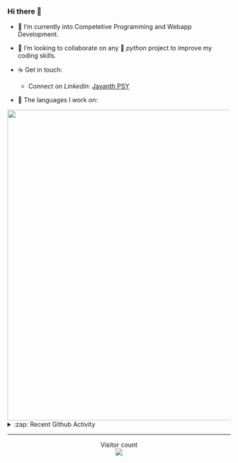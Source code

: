 ### Hi there 👋

- 🌱 I’m currently into Competetive Programming and Webapp Development.

- 👯 I’m looking to collaborate on any :snake: *python* project to improve my coding skills.

- ☕ Get in touch:
  +  Connect on *Linkedin*: [Jayanth PSY](https://www.linkedin.com/in/jayanth-p-b3924812a/)

<!--- ⚡ Fun fact: *Python* is older than *C++* and *Java*. -->

- :memo: The languages I work on: 

<img src="https://wakatime.com/share/@j_tesla/bdf4246a-6e44-4441-87e6-ea13fc96a824.png" width="700"/>

<details>
  <summary>:zap: Recent Github Activity</summary>
  
<!--START_SECTION:activity-->
1. 🗣 Commented on [#24](https://github.com/j-tesla/tic-tac-toe/issues/24) in [j-tesla/tic-tac-toe](https://github.com/j-tesla/tic-tac-toe)
2. 🎉 Merged PR [#20](https://github.com/j-tesla/blog-list-frontend/pull/20) in [j-tesla/blog-list-frontend](https://github.com/j-tesla/blog-list-frontend)
3. 🎉 Merged PR [#12](https://github.com/j-tesla/blog-list/pull/12) in [j-tesla/blog-list](https://github.com/j-tesla/blog-list)
4. 🎉 Merged PR [#19](https://github.com/j-tesla/blog-list-frontend/pull/19) in [j-tesla/blog-list-frontend](https://github.com/j-tesla/blog-list-frontend)
5. 🎉 Merged PR [#13](https://github.com/j-tesla/blog-list/pull/13) in [j-tesla/blog-list](https://github.com/j-tesla/blog-list)
<!--END_SECTION:activity-->

</details>

-----

<p align="center"> 
  Visitor count<br>
  <img src="https://profile-counter.glitch.me/j-tesla/count.svg" />
</p>












<!--
**j-tesla/j-tesla** is a ✨ _special_ ✨ repository because its `README.md` (this file) appears on your GitHub profile.

Here are some ideas to get you started:

- 🔭 I’m currently working on ...
- 🌱 I’m currently learning ...
- 👯 I’m looking to collaborate on ...
- 🤔 I’m looking for help with ...
- 💬 Ask me about ...
- 📫 How to reach me: ...
- 😄 Pronouns: ...
- ⚡ Fun fact: ...
-->

